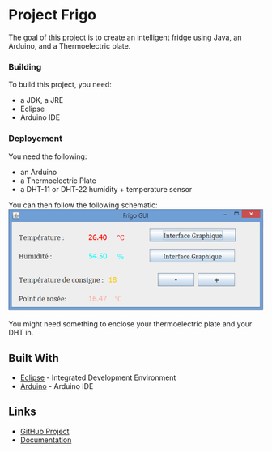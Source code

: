 # Project Frigo

The goal of this project is to create an intelligent fridge using Java, an Arduino, and a Thermoelectric plate.


### Building

To build this project, you need:
* a JDK, a JRE
* Eclipse
* Arduino IDE


### Deployement

You need the following:
* an Arduino
* a Thermoelectric Plate
* a DHT-11 or DHT-22  humidity + temperature  sensor

You can then follow the following schematic:
![External components](https://github.com/Cedric-M/Java_Fridge-Project/raw/master/Images/aspect.png)

You might need something to enclose your thermoelectric plate and your DHT in.


## Built With

* [Eclipse](https://www.eclipse.org/home/index.php) - Integrated Development Environment
* [Arduino](https://www.arduino.cc/en/Main/Software) - Arduino IDE



## Links

* [GitHub Project ](https://github.com/DylanCa/Freezer-Project)
* [Documentation ](https://dylanca.github.io/Freezer-Project/Javadoc/index.html)